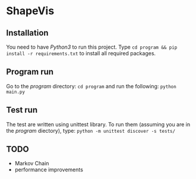 # ShapeVis

## Installation
You need to have _Python3_ to run this project.
Type `cd program && pip install -r requirements.txt` to install all required packages.

## Program run
Go to the _program_ directory: `cd program` and run the following: `python main.py`

## Test run
The test are written using unittest library. To run them (assuming you are in the _program_ diectory), type: `python -m unittest discover -s tests/`

## TODO
- Markov Chain
- performance improvements